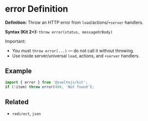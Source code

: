 # error Definition

**Definition:** Throw an HTTP error from `load`/actions/`+server`
handlers.

**Syntax (Kit 2+):** `throw error(status, messageOrBody)`

Important:

- You must `throw error(...)` — do not call it without throwing.
- Use inside server/universal `load`, actions, and `+server` handlers.

## Example

```ts
import { error } from '@sveltejs/kit';
if (!item) throw error(404, 'Not found');
```

## Related

- `redirect`, `json`
